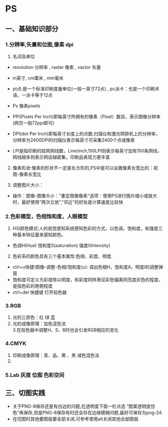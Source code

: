 # PS

## 一、基础知识部分

### 1.分辨率,矢量和位图,像素 dpi

1. 名词及单位
* resolution 分辨率 , raster 像素 ,  vactor 矢量
* in英寸, cm厘米 ,  mm毫米
* pt点:是一个标准印刷度量单位(一般一英寸72点) , pc派卡：也是一个印刷术语，一派卡等于12点
* Px 像素pixels

* PPI(Pixels Per Inch)即每英寸所拥有的像素（Pixel）数目，表示图像分辨率(网页一般72ppi即可)
* DPI(dot Per Inch)即每英寸长度上的点数,扫描仪和激光照排机上的分辨率，分辨率为2400DPI的扫描仪表示每英寸可采集2400个点或像素
* LPI是指印刷的挂网网线数，Line/inch,150LPI则表示每英寸加有150条网线，网线越多则表示网店越密集，印刷品表现力更丰富

2. 像素形状:像素的形状不一定是长方形的,PS中是可以设置像素长宽比的：视图-像素长宽比

3. 调整图片大小：
* 操作：图像-图像大小："重定图像像素"选项：使用PS进行图片缩小或放大时，最好使用"两次立放","邻近"的好处是计算速度比较快

### 2.色彩模型，色相饱和度，人眼模型

1. HSI颜色模式:人的视觉感知系统感知色彩的方式，以色调，饱和度，和强度三种基本特征量来感知颜色。
* 色调H(Hue)  饱和度S(saturation) 强度I(Intensity)

2. 色彩系的颜色具有三个基本属性:色相、彩度、明度.
* ctrl+u快捷\图像-调整-色相/饱和度(u): 调出色相H，饱和度A，明度I的调整弹窗
* 饱和度可定义为彩度除以明度，和彩度同样表征彩色偏离同亮度灰色的程度，是指色彩的艳艳程度
* ctrl+del 快捷键 打开拾色器


### 3.RGB
1. 光的三原色：红 绿 蓝
2. 光的成像原理：加色混色法  
3.在拾色器中调整H、S、B时也会引发RGB相应的变化

### 4.CMYK
1. 印刷成像原理：青、品、黄 、黑 减色混色法
2. 

### 5.Lab 灰度 位图 色彩空间



## 三、切图实践

* 关于PNG-8保存还是有白边的问题,在透明度下面一栏点选 “图案透明度仿色”再保存,但是PNG-8保存有时还会存在边缘模糊问题,最好可保存为png-24.
* 在切图时其他要图层要全部关闭,可参考使用alt关闭其他全部图层.